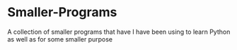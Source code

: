 # Smaller-Programs
A collection of smaller programs that have I have been using
to learn Python as well as for some smaller purpose
